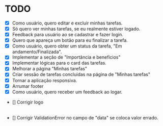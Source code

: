 # TODO

- [x] Como usuário, quero editar e excluir minhas tarefas.
- [x] Só quero ver minhas tarefas, se eu realmente estiver logado.
- [x] Feedback para usuário ao se cadastrar e fazer login.
- [x] Quero que apareça um botão para eu finalizar a tarefa.
- [x] Como usuário, quero obter um status da tarefa, "Em andamento/Finalizada".
- [x] Implementar a seção de "Importância e benefícios"
- [x] Implementar lógicas para o card das tarefas.
- [x] Melhorar a página "Minhas tarefas"
- [x] Criar sessão de tarefas concluidas na página de "Minhas tarefas"
- [x] Tornar a aplicação responsiva.
- [x] Arrumar footer
- [x] Como usuário, quero receber um feedback ao logar.
- [] Corrigir logo



######
- [] Corrigir ValidationError no campo de "data" se coloca valor errado.
